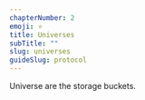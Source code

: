```yaml
---
chapterNumber: 2
emoji: ⭐
title: Universes
subTitle: ""
slug: universes
guideSlug: protocol
---
```

Universe are the storage buckets.